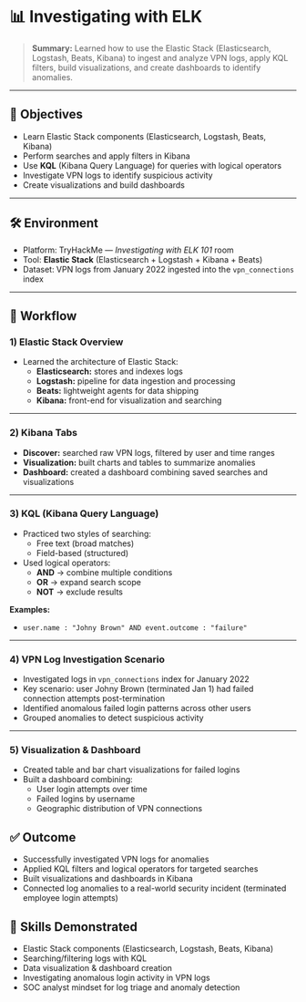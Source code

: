 # 📊 Investigating with ELK 

> **Summary:** Learned how to use the Elastic Stack (Elasticsearch, Logstash, Beats, Kibana) to ingest and analyze VPN logs, apply KQL filters, build visualizations, and create dashboards to identify anomalies.

---

## 🎯 Objectives
- Learn Elastic Stack components (Elasticsearch, Logstash, Beats, Kibana)  
- Perform searches and apply filters in Kibana  
- Use **KQL** (Kibana Query Language) for queries with logical operators  
- Investigate VPN logs to identify suspicious activity  
- Create visualizations and build dashboards  

---

## 🛠️ Environment
- Platform: TryHackMe — *Investigating with ELK 101* room  
- Tool: **Elastic Stack** (Elasticsearch + Logstash + Kibana + Beats)  
- Dataset: VPN logs from January 2022 ingested into the `vpn_connections` index  

---

## 🚀 Workflow

### 1) Elastic Stack Overview
- Learned the architecture of Elastic Stack:  
  - **Elasticsearch:** stores and indexes logs  
  - **Logstash:** pipeline for data ingestion and processing  
  - **Beats:** lightweight agents for data shipping  
  - **Kibana:** front-end for visualization and searching  

---

### 2) Kibana Tabs
- **Discover:** searched raw VPN logs, filtered by user and time ranges  
- **Visualization:** built charts and tables to summarize anomalies  
- **Dashboard:** created a dashboard combining saved searches and visualizations  

---

### 3) KQL (Kibana Query Language)
- Practiced two styles of searching:  
  - Free text (broad matches)  
  - Field-based (structured)  
- Used logical operators:  
  - **AND** → combine multiple conditions  
  - **OR** → expand search scope  
  - **NOT** → exclude results  

**Examples:**  
- ```kql
  user.name : "Johny Brown" AND event.outcome : "failure"

---

### 4) VPN Log Investigation Scenario
- Investigated logs in `vpn_connections` index for January 2022
- Key scenario: user Johny Brown (terminated Jan 1) had failed connection attempts post-termination
- Identified anomalous failed login patterns across other users
- Grouped anomalies to detect suspicious activity

---

### 5) Visualization & Dashboard
- Created table and bar chart visualizations for failed logins
- Built a dashboard combining:
  - User login attempts over time
  - Failed logins by username
  - Geographic distribution of VPN connections

## ✅ Outcome
- Successfully investigated VPN logs for anomalies
- Applied KQL filters and logical operators for targeted searches
- Built visualizations and dashboards in Kibana
- Connected log anomalies to a real-world security incident (terminated employee login attempts)

## 🧩 Skills Demonstrated
- Elastic Stack components (Elasticsearch, Logstash, Beats, Kibana)
- Searching/filtering logs with KQL
- Data visualization & dashboard creation
- Investigating anomalous login activity in VPN logs
- SOC analyst mindset for log triage and anomaly detection

  
